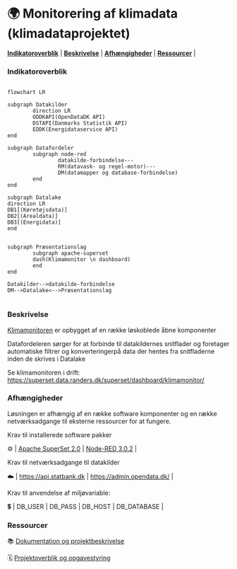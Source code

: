 # 🌍 Monitorering af klimadata (klimadataprojektet)

[**Indikatoroverblik**](#Indikatoroverblik) | [**Beskrivelse**](#beskrivelse) | [**Afhængigheder**](#afh%C3%A6ngigheder) | [**Ressourcer**](#Ressourcer) |

### Indikatoroverblik




```mermaid

flowchart LR

subgraph Datakilder
        direction LR
        ODDKAPI(OpenDataDK API)
        DSTAPI(Danmarks Statistik API)
        EDDK(Energidataservice API)
end

subgraph Datafordeler
        subgraph node-red
                datakilde-forbindelse---
                RM(datavask- og regel-motor)---
                DM(datamapper og database-forbindelse)
        end
end

subgraph Datalake
direction LR
DB1[(Køretøjsdata)]
DB2[(Arealdata)]
DB3[(Energidata)]
end


subgraph Præsentationslag
        subgraph apache-superset
        dash(Klimamonitor \n dashboard)
        end
end

Datakilder-->datakilde-forbindelse 
DM-->Datalake<-->Præsentationslag
    
```
### Beskrivelse

[Klimamonitoren](https://superset.data.randers.dk/superset/dashboard/klimamonitor/) er opbygget af en række løskoblede åbne komponenter

Datafordeleren sørger for at forbinde til datakildernes snitflader og foretager automatiske filtrer og konverteringerpå data der hentes fra snitfladerne inden de skrives i Datalake

Se klimamonitoren i drift: https://superset.data.randers.dk/superset/dashboard/klimamonitor/

### Afhængigheder
Løsningen er afhængig af en række software komponenter og en række netværksadgange til eksterne ressourcer for at fungere.

Krav til installerede software pakker 

:gear: | [Apache SuperSet 2.0]()  |  [Node-RED 3.0.2](https://nodered.org/docs/getting-started/windows)  | 

Krav til netværksadgange til datakilder

:cloud: | https://api.statbank.dk | https://admin.opendata.dk/ |

Krav til anvendelse af miljøvariable:

:heavy_dollar_sign: | DB_USER | DB_PASS | DB_HOST | DB_DATABASE |

### Ressourcer

:books: [Dokumentation og projektbeskrivelse](https://sbsip-web-drift01.randers.dk/sbsys/#/sager/495259)

:spiral_calendar: [Projektoverblik og opgavestyring](https://github.com/orgs/Randers-Kommune-Digitalisering/projects/2/)

